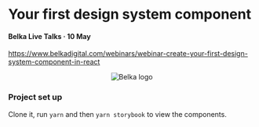 # Your first design system component
#### Belka Live Talks · 10 May
https://www.belkadigital.com/webinars/webinar-create-your-first-design-system-component-in-react
<p align="center">
  <img src="https://github.com/BelkaLab/your-first-ds-component-react/assets/104076485/fa93b71c-f234-4213-9526-d269bdf21bd6" alt="Belka logo"/>
</p>

### Project set up
Clone it, run `yarn` and then `yarn storybook` to view the components.
